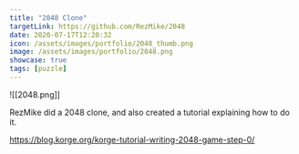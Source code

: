 ```yaml
---
title: "2048 Clone"
targetLink: https://github.com/RezMike/2048
date: 2020-07-17T12:20:32
icon: /assets/images/portfolio/2048_thumb.png
image: /assets/images/portfolio/2048.png
showcase: true
tags: [puzzle]
---
```

![[2048.png]]

RezMike did a 2048 clone, and also created a tutorial explaining how to do it.

<https://blog.korge.org/korge-tutorial-writing-2048-game-step-0/>

